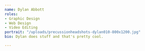 ```yaml
---
name: Dylan Abbott
roles:
- Graphic Design
- Web Design
- Video Editing
portrait: "/uploads/precussionheadshots-dylan010-800x1200.jpg"
bio: Dylan does stuff and that's pretty cool.

---
```

